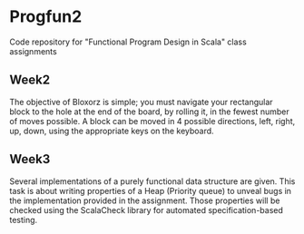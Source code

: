 # Progfun2
Code repository for "Functional Program Design in Scala" class assignments

## Week2
The objective of Bloxorz is simple; you must navigate your rectangular block to the hole at the end of the board, by rolling it, in the fewest number of moves possible. A block can be moved in 4 possible directions, left, right, up, down, using the appropriate keys on the keyboard.

## Week3
Several implementations of a purely functional data structure are given. This task is about writing properties of a Heap (Priority queue) to unveal bugs in the implementation provided in the assignment. Those properties will be checked using the ScalaCheck library for automated specification-based testing.
